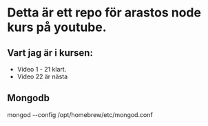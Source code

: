 # Detta är ett repo för arastos node kurs på youtube.

## Vart jag är i kursen:

- Video 1 - 21 klart.
- Video 22 är nästa

## Mongodb 
mongod --config /opt/homebrew/etc/mongod.conf